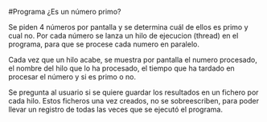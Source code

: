 #Programa ¿Es un número primo?

Se piden 4 números por pantalla y se determina cuál de ellos es primo y cual no. 
Por cada número se lanza un hilo de ejecucion (thread) en el programa, 
para que se procese cada numero en paralelo.

Cada vez que un hilo acabe, se muestra por pantalla el numero procesado,
el nombre del hilo que lo ha procesado, 
el tiempo que ha tardado en procesar el número y si es primo o no.

Se pregunta al usuario si se quiere guardar los resultados en un fichero por cada hilo.
Estos ficheros una vez creados, no se sobreescriben, para poder llevar 
un registro de todas las veces que se ejecutó el programa.
